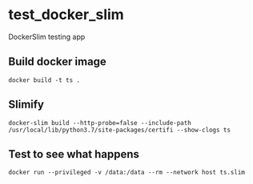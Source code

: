 # test_docker_slim
DockerSlim testing app

## Build docker image

```shell script
docker build -t ts .
```

## Slimify

```shell script
docker-slim build --http-probe=false --include-path /usr/local/lib/python3.7/site-packages/certifi --show-clogs ts
```

## Test to see what happens

```shell script
docker run --privileged -v /data:/data --rm --network host ts.slim
```
